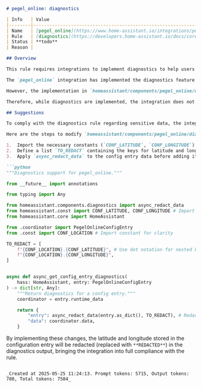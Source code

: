 ```markdown
# pegel_online: diagnostics

| Info   | Value                                                                    |
|--------|--------------------------------------------------------------------------|
| Name   | [pegel_online](https://www.home-assistant.io/integrations/pegel_online/) |
| Rule   | [diagnostics](https://developers.home-assistant.io/docs/core/integration-quality-scale/rules/diagnostics)                                                     |
| Status | **todo**                                                                 |
| Reason |                                                                          |

## Overview

This rule requires integrations to implement diagnostics to help users and developers debug issues. It also mandates that sensitive information, such as coordinates, should not be exposed in the diagnostics output.

The `pegel_online` integration has implemented the diagnostics feature by including a `diagnostics.py` file with the `async_get_config_entry_diagnostics` function. This function returns the configuration entry data and the current coordinator data, which fulfills the basic requirement of providing diagnostic information.

However, the implementation in `homeassistant/components/pegel_online/diagnostics.py` directly includes `entry.as_dict()`, which contains the configuration data (`entry.data`). The configuration data for this integration, as seen in `homeassistant/components/pegel_online/config_flow.py`, includes the user's selected location with `CONF_LATITUDE` and `CONF_LONGITUDE`. Exposing these coordinates directly in the diagnostics output violates the rule's requirement to not expose sensitive information like coordinates.

Therefore, while diagnostics are implemented, the integration does not fully follow the rule because it includes sensitive location data without redaction.

## Suggestions

To comply with the diagnostics rule regarding sensitive data, the integration should redact the latitude and longitude from the configuration entry data before including it in the diagnostics output.

Here are the steps to modify `homeassistant/components/pegel_online/diagnostics.py`:

1.  Import the necessary constants (`CONF_LATITUDE`, `CONF_LONGITUDE`) and the `async_redact_data` helper.
2.  Define a list `TO_REDACT` containing the keys for latitude and longitude.
3.  Apply `async_redact_data` to the config entry data before adding it to the diagnostics dictionary.

```python
"""Diagnostics support for pegel_online."""

from __future__ import annotations

from typing import Any

from homeassistant.components.diagnostics import async_redact_data
from homeassistant.const import CONF_LATITUDE, CONF_LONGITUDE # Import constants
from homeassistant.core import HomeAssistant

from .coordinator import PegelOnlineConfigEntry
from .const import CONF_LOCATION # Import constant for clarity

TO_REDACT = [
    f"{CONF_LOCATION}.{CONF_LATITUDE}", # Use dot notation for nested keys
    f"{CONF_LOCATION}.{CONF_LONGITUDE}",
]


async def async_get_config_entry_diagnostics(
    hass: HomeAssistant, entry: PegelOnlineConfigEntry
) -> dict[str, Any]:
    """Return diagnostics for a config entry."""
    coordinator = entry.runtime_data

    return {
        "entry": async_redact_data(entry.as_dict(), TO_REDACT), # Redact sensitive data
        "data": coordinator.data,
    }

```

By implementing these changes, the latitude and longitude stored in the configuration entry will be redacted (replaced with `**REDACTED**`) in the diagnostics output, bringing the integration into full compliance with the rule.
```

_Created at 2025-05-25 11:24:13. Prompt tokens: 5715, Output tokens: 780, Total tokens: 7584_
